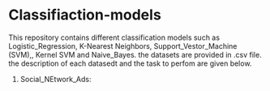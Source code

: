 # Classifiaction-models
This repository contains different classification models such as Logistic_Regression, K-Nearest Neighbors, Support_Vestor_Machine (SVM),, Kernel SVM and Naive_Bayes.
the datasets are provided in .csv file. the description of each datasedt and the task to perfom are given below.

1. Social_NEtwork_Ads: 
